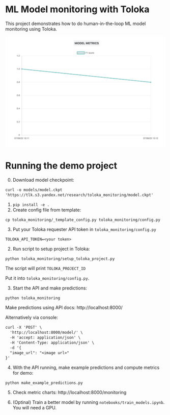 # ML Model monitoring with Toloka

This project demonstrates how to do human-in-the-loop ML model monitoring using Toloka.

![result preview](preview.png "Result preview")

# Running the demo project

0. Download model checkpoint:
```
curl -o models/model.ckpt 'https://tlk.s3.yandex.net/research/toloka_monitoring/model.ckpt'
```
1. `pip install -e .`
2. Create config file from template:
```
cp toloka_monitoring/_template_config.py toloka_monitoring/config.py
```
3. Put your Toloka requester API token in `toloka_monitoring/config.py`
```
TOLOKA_API_TOKEN=<your token>
```

2. Run script to setup project in Toloka:
```
python toloka_monitoring/setup_toloka_project.py
```
The script will print `TOLOKA_PROJECT_ID`

Put it into `toloka_monitoring/config.py`.

3. Start the API and make predictions:
```
python toloka_monitoring
```
Make predictions using API docs: http://localhost:8000/

Alternatively via console:
```
curl -X 'POST' \
  'http://localhost:8000/model/' \
  -H 'accept: application/json' \
  -H 'Content-Type: application/json' \
  -d '{
  "image_url": "<image url>"
}'
```


4. With the API running, make example predictions and compute metrics for demo:
```
python make_example_predictions.py
```

5. Check metric charts: http://localhost:8000/monitoring

6. (Optinal) Train a better model by running `notebooks/train_models.ipynb`. You will need a GPU.
